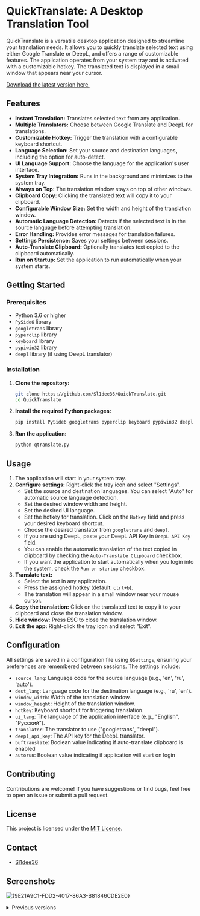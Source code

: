 # QuickTranslate: A Desktop Translation Tool

QuickTranslate is a versatile desktop application designed to streamline your translation needs. It allows you to quickly translate selected text using either Google Translate or DeepL, and offers a range of customizable features. The application operates from your system tray and is activated with a customizable hotkey. The translated text is displayed in a small window that appears near your cursor.

[Download the latest version here.](https://github.com/SL1dee36/QuickTranslate/releases/)

## Features

*   **Instant Translation:** Translates selected text from any application.
*   **Multiple Translators:** Choose between Google Translate and DeepL for translations.
*   **Customizable Hotkey:** Trigger the translation with a configurable keyboard shortcut.
*   **Language Selection:** Set your source and destination languages, including the option for auto-detect.
*   **UI Language Support:** Choose the language for the application's user interface.
*   **System Tray Integration:** Runs in the background and minimizes to the system tray.
*   **Always on Top:** The translation window stays on top of other windows.
*   **Clipboard Copy:** Clicking the translated text will copy it to your clipboard.
*   **Configurable Window Size:** Set the width and height of the translation window.
*   **Automatic Language Detection:** Detects if the selected text is in the source language before attempting translation.
*   **Error Handling:** Provides error messages for translation failures.
*   **Settings Persistence:** Saves your settings between sessions.
*   **Auto-Translate Clipboard:** Optionally translates text copied to the clipboard automatically.
*   **Run on Startup:** Set the application to run automatically when your system starts.

## Getting Started

### Prerequisites

*   Python 3.6 or higher
*   `PySide6` library
*   `googletrans` library
*   `pyperclip` library
*   `keyboard` library
*   `pypiwin32` library
*   `deepl` library (if using DeepL translator)

### Installation

1.  **Clone the repository:**
    ```bash
    git clone https://github.com/Sl1dee36/QuickTranslate.git
    cd QuickTranslate
    ```

2.  **Install the required Python packages:**
    ```bash
    pip install PySide6 googletrans pyperclip keyboard pypiwin32 deepl
    ```

3.  **Run the application:**
    ```bash
    python qtranslate.py
    ```

## Usage

1.  The application will start in your system tray.
2.  **Configure settings:** Right-click the tray icon and select "Settings".
    *   Set the source and destination languages. You can select "Auto" for automatic source language detection.
    *   Set the desired window width and height.
    *    Set the desired UI language.
    *   Set the hotkey for translation. Click on the `Hotkey` field and press your desired keyboard shortcut.
    *    Choose the desired translator from `googletrans` and `deepl`.
    *    If you are using DeepL, paste your DeepL API Key in `DeepL API Key` field.
    *    You can enable the automatic translation of the text copied in clipboard by checking the `Auto-Translate Clipboard` checkbox.
    *    If you want the application to start automatically when you login into the system, check the `Run on startup` checkbox.
3.  **Translate text:**
    *   Select the text in any application.
    *   Press the assigned hotkey (default: `ctrl+b`).
    *   The translation will appear in a small window near your mouse cursor.
4.  **Copy the translation:** Click on the translated text to copy it to your clipboard and close the translation window.
5.  **Hide window:** Press ESC to close the translation window.
6.  **Exit the app:** Right-click the tray icon and select "Exit".

## Configuration

All settings are saved in a configuration file using `QSettings`, ensuring your preferences are remembered between sessions. The settings include:

*   `source_lang`: Language code for the source language (e.g., 'en', 'ru', 'auto').
*   `dest_lang`: Language code for the destination language (e.g., 'ru', 'en').
*   `window_width`: Width of the translation window.
*   `window_height`: Height of the translation window.
*   `hotkey`: Keyboard shortcut for triggering translation.
*   `ui_lang`: The language of the application interface (e.g., "English", "Русский").
*    `translator`: The translator to use ("googletrans", "deepl").
*    `deepl_api_key`: The API key for the DeepL translator.
*   `buftranslate`: Boolean value indicating if auto-translate clipboard is enabled
*   `autorun`: Boolean value indicating if application will start on login

## Contributing

Contributions are welcome! If you have suggestions or find bugs, feel free to open an issue or submit a pull request.

## License

This project is licensed under the [MIT License](LICENSE).

## Contact

*   [Sl1dee36](https://github.com/Sl1dee36)

## Screenshots

![{9E21A9C1-FDD2-4017-86A3-B81846CDE2E0}](https://github.com/user-attachments/assets/35491cae-cf68-4fc5-a498-0ce62c9a5485)

<details>
    
<summary>Previous versions</summary>
    
![{1EE4999E-08EC-43EA-BF86-042484B9B678}](https://github.com/user-attachments/assets/c5b547c1-2003-4209-83ec-d5e61dcae9a3)

![{466299DB-E60E-44B9-B5B9-2876895E49C8}](https://github.com/user-attachments/assets/ee48eb9f-a9d4-429b-953e-c70b6c513bcf)    ![{583313B7-AD1F-4A20-A739-CDEC972847C0}](https://github.com/user-attachments/assets/2c481d11-edae-4dfb-a022-7565fda160b4)

</details>
